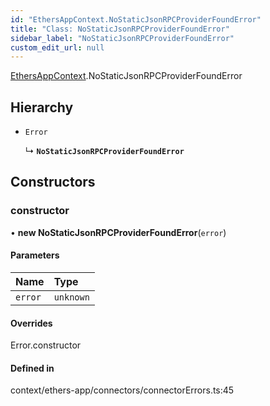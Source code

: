 ```yaml
---
id: "EthersAppContext.NoStaticJsonRPCProviderFoundError"
title: "Class: NoStaticJsonRPCProviderFoundError"
sidebar_label: "NoStaticJsonRPCProviderFoundError"
custom_edit_url: null
---
```


[EthersAppContext](../modules/EthersAppContext.md).NoStaticJsonRPCProviderFoundError

## Hierarchy

- `Error`

  ↳ **`NoStaticJsonRPCProviderFoundError`**

## Constructors

### constructor

• **new NoStaticJsonRPCProviderFoundError**(`error`)

#### Parameters

| Name | Type |
| :------ | :------ |
| `error` | `unknown` |

#### Overrides

Error.constructor

#### Defined in

context/ethers-app/connectors/connectorErrors.ts:45
